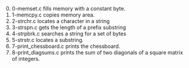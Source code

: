 0. 0-memset.c fills memory with a constant byte.
1. 1-memcpy.c copies memory area.
2. 2-strchr.c locates a character in a string
3. 3-strspn.c gets the length of a prefix substring
4. 4-strpbrk.c searches a string for a set of bytes
5. 5-strstr.c locates a substring.
6. 7-print_chessboard.c prints the chessboard.
7. 8-print_diagsums.c prints the sum of two diagonals of a square matrix of integers.
